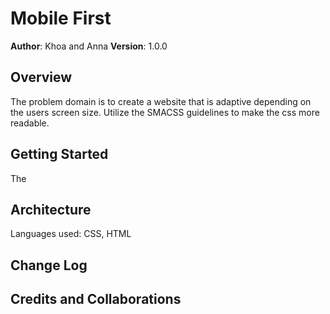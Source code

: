 # Mobile First

**Author**: Khoa and Anna
**Version**: 1.0.0

## Overview
The problem domain is to create a website that is adaptive depending on the users screen size.
Utilize the SMACSS guidelines to make the css more readable.

## Getting Started
The 

## Architecture
Languages used: CSS, HTML

## Change Log

## Credits and Collaborations
